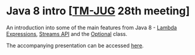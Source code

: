 # Java 8 intro [[TM-JUG](https://www.meetup.com/Timisoara-Java-User-Group/) 28th meeting]

An introduction into some of the main features from Java 8 - [Lambda Expressions](https://docs.oracle.com/javase/tutorial/java/javaOO/lambdaexpressions.html), [Streams API](https://docs.oracle.com/javase/8/docs/api/java/util/stream/package-summary.html) and the [Optional](https://docs.oracle.com/javase/8/docs/api/java/util/Optional.html) class.

The accompanying presentation can be accessed [here](https://docs.google.com/presentation/d/1k-Rzh88ly0wvTo6MbEG08pTKBoEpuPlsFP7H8dcp0Ak/edit#slide=id.p).